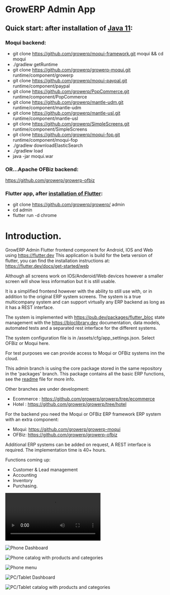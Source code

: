 # GrowERP Admin App

## Quick start: after installation of [Java 11](https://openjdk.java.net/install/):
### Moqui backend:
  - git clone https://github.com/growerp/moqui-framework.git moqui && cd moqui
  - ./gradlew getRuntime
  - git clone https://github.com/growerp/growerp-moqui.git runtime/component/growerp
  - git clone https://github.com/growerp/moqui-paypal.git runtime/component/paypal
  - git clone https://github.com/growerp/PopCommerce.git runtime/component/PopCommerce
  - git clone https://github.com/growerp/mantle-udm.git runtime/component/mantle-udm
  - git clone https://github.com/growerp/mantle-usl.git runtime/component/mantle-usl
  - git clone https://github.com/growerp/SimpleScreens.git runtime/component/SimpleScreens
  - git clone https://github.com/growerp/moqui-fop.git runtime/component/moqui-fop
  - ./gradlew downloadElasticSearch
  - ./gradlew load
  - java -jar moqui.war

### OR...Apache OFBiz backend:
  https://github.com/growerp/growerp-ofbiz

### Flutter app, after [installation of Flutter](https://flutter.dev/docs/get-started/install):
  - git clone https://github.com/growerp/growerp/ admin
  - cd admin
  - flutter run -d chrome

# Introduction.
GrowERP Admin Flutter frontend component for Android, IOS and Web using https://flutter.dev This application is build for the beta version of flutter, you can find the installation instructions at: https://flutter.dev/docs/get-started/web

Although all screens work on IOS/Anderoid/Web devices however a smaller screen will show less information but it is still usable.

It is a simplified frontend however with the ability to still use with, or in addition to the original ERP system screens.
The system is a true multicompany system and can support virtually any ERP backend as long as it has a REST interface.

The system is implemented with https://pub.dev/packages/flutter_bloc state management with the https://bloclibrary.dev documentation, data models, automated tests and a separated rest interface for the different systems. 

The system configuration file is in /assets/cfg/app_settings.json. Select OFBiz or Moqui here.

For test purposes we can provide access to Moqui or OFBiz systems inn the cloud.

This admin branch is using the core package stored in the same repository in the 'packages' branch.
This package contains all the basic ERP functions, see the [readme](https://github.com/growerp/growerp/blob/packages/core/README.md) file for more info.

Other branches are under development:
  - Ecommerce : https://github.com/growerp/growerp/tree/ecommerce
  - Hotel : https://github.com/growerp/growerp/tree/hotel

For the backend you need the Moqui or OFBiz ERP framework ERP system
  with an extra component:
  - Moqui:  https://github.com/growerp/growerp-moqui
  - OFBiz:  https://github.com/growerp/growerp-ofbiz

Additional ERP systems can be added on request, A REST interface is required.
The implementation time is 40+ hours.

Functions coming up:
* Customer & Lead management
* Accounting
* Inventory
* Purchasing.


![Download here a short movie to show the Adaptive App in action](https://github.com/growerp/growerp/blob/master/screenPrints/responsive.mp4?raw=true)

![Phone Dashboard](https://github.com/growerp/growerp/blob/master/screenprints/phoneDashBoard.png?raw=true)

![Phone catalog with products and categories](https://github.com/growerp/growerp/blob/master/screenprints/phoneCat.png?raw=true)

![Phone menu](https://github.com/growerp/growerp/blob/master/screenprints/phoneMenu.png?raw=true)

![PC/Tablet Dashboard](https://github.com/growerp/growerp/blob/master/screenprints/pcDashBoard.png?raw=true)

![PC/Tablet catalog with products and categories](https://github.com/growerp/growerp/blob/master/screenprints/pcCat.png?raw=true)


